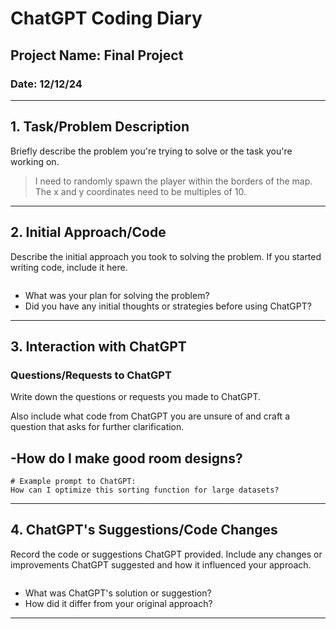 
# ChatGPT Coding Diary

## Project Name: Final Project

### Date: 12/12/24

---

## 1. **Task/Problem Description**

Briefly describe the problem you're trying to solve or the task you're working on.

> I need to randomly spawn the player within the borders of the map. The x and y coordinates need to be multiples of 10.

---

## 2. **Initial Approach/Code**

Describe the initial approach you took to solving the problem. If you started writing code, include it here.

```Use the random module somehow to generate x and y values that are multiples of 10. Check if these x and y coordinates collide with the rectangle. If not, make them the coordinates of the character

```

- What was your plan for solving the problem?
- Did you have any initial thoughts or strategies before using ChatGPT?

---

## 3. **Interaction with ChatGPT**

### Questions/Requests to ChatGPT
Write down the questions or requests you made to ChatGPT. 

Also include what code from ChatGPT you are unsure of and craft a question that asks for further clarification. 

-How do I make good room designs?
-

```text
# Example prompt to ChatGPT:
How can I optimize this sorting function for large datasets?
```

---

## 4. **ChatGPT's Suggestions/Code Changes**

Record the code or suggestions ChatGPT provided. Include any changes or improvements ChatGPT suggested and how it influenced your approach.

``` Have walls and doors as lists
```
- What was ChatGPT's solution or suggestion?
- How did it differ from your original approach?

---

